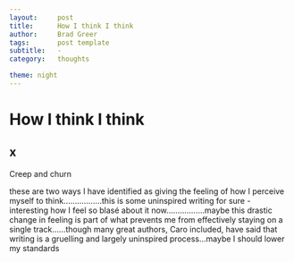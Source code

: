 ```yaml
---
layout:     post
title:      How I think I think
author:     Brad Greer
tags: 		post template
subtitle:  	-
category:   thoughts

theme: night
---
```

<!-- Start Writing Below in Markdown -->

# How I think I think

## x

Creep and churn

these are two ways I have identified as giving the feeling of how I perceive myself to think.................this is some uninspired writing for sure - interesting how I feel so blasé about it now.................maybe this drastic change in feeling is part of what prevents me from effectively staying on a single track......though many great authors, Caro included, have said that writing is a gruelling and largely uninspired process...maybe I should lower my standards